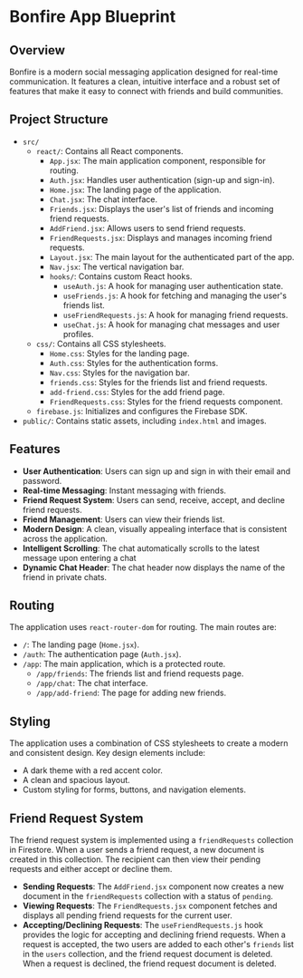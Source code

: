 # Bonfire App Blueprint

## Overview

Bonfire is a modern social messaging application designed for real-time communication. It features a clean, intuitive interface and a robust set of features that make it easy to connect with friends and build communities.

## Project Structure

- `src/`
  - `react/`: Contains all React components.
    - `App.jsx`: The main application component, responsible for routing.
    - `Auth.jsx`: Handles user authentication (sign-up and sign-in).
    - `Home.jsx`: The landing page of the application.
    - `Chat.jsx`: The chat interface.
    - `Friends.jsx`: Displays the user's list of friends and incoming friend requests.
    - `AddFriend.jsx`: Allows users to send friend requests.
    - `FriendRequests.jsx`: Displays and manages incoming friend requests.
    - `Layout.jsx`: The main layout for the authenticated part of the app.
    - `Nav.jsx`: The vertical navigation bar.
    - `hooks/`: Contains custom React hooks.
      - `useAuth.js`: A hook for managing user authentication state.
      - `useFriends.js`: A hook for fetching and managing the user's friends list.
      - `useFriendRequests.js`: A hook for managing friend requests.
      - `useChat.js`: A hook for managing chat messages and user profiles.
  - `css/`: Contains all CSS stylesheets.
    - `Home.css`: Styles for the landing page.
    - `Auth.css`: Styles for the authentication forms.
    - `Nav.css`: Styles for the navigation bar.
    - `friends.css`: Styles for the friends list and friend requests.
    - `add-friend.css`: Styles for the add friend page.
    - `FriendRequests.css`: Styles for the friend requests component.
  - `firebase.js`: Initializes and configures the Firebase SDK.
- `public/`: Contains static assets, including `index.html` and images.

## Features

- **User Authentication**: Users can sign up and sign in with their email and password.
- **Real-time Messaging**: Instant messaging with friends.
- **Friend Request System**: Users can send, receive, accept, and decline friend requests.
- **Friend Management**: Users can view their friends list.
- **Modern Design**: A clean, visually appealing interface that is consistent across the application.
- **Intelligent Scrolling**: The chat automatically scrolls to the latest message upon entering a chat
- **Dynamic Chat Header**: The chat header now displays the name of the friend in private chats.

## Routing

The application uses `react-router-dom` for routing. The main routes are:

- `/`: The landing page (`Home.jsx`).
- `/auth`: The authentication page (`Auth.jsx`).
- `/app`: The main application, which is a protected route.
  - `/app/friends`: The friends list and friend requests page.
  - `/app/chat`: The chat interface.
  - `/app/add-friend`: The page for adding new friends.

## Styling

The application uses a combination of CSS stylesheets to create a modern and consistent design. Key design elements include:

- A dark theme with a red accent color.
- A clean and spacious layout.
- Custom styling for forms, buttons, and navigation elements.

## Friend Request System

The friend request system is implemented using a `friendRequests` collection in Firestore. When a user sends a friend request, a new document is created in this collection. The recipient can then view their pending requests and either accept or decline them.

- **Sending Requests**: The `AddFriend.jsx` component now creates a new document in the `friendRequests` collection with a status of `pending`.
- **Viewing Requests**: The `FriendRequests.jsx` component fetches and displays all pending friend requests for the current user.
- **Accepting/Declining Requests**: The `useFriendRequests.js` hook provides the logic for accepting and declining friend requests. When a request is accepted, the two users are added to each other's `friends` list in the `users` collection, and the friend request document is deleted. When a request is declined, the friend request document is deleted.
